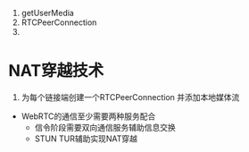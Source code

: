1. getUserMedia
2. RTCPeerConnection
3. 


# NAT穿越技术
1. 为每个链接端创建一个RTCPeerConnection 并添加本地媒体流


* WebRTC的通信至少需要两种服务配合
    - 信令阶段需要双向通信服务辅助信息交换
    - STUN TUR辅助实现NAT穿越